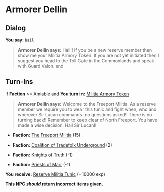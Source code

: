 # Armorer Dellin
## Dialog

**You say:** `hail`



>**Armorer Dellin says:** Hail!! If you be a new reserve member then show me your Militia Armory Token. If you are not yet initiated then I suggest you head to the Toll Gate in the Commonlands and speak with Guard Valon.
end

## Turn-Ins




if **Faction** >= Amiable and  **You turn in:** [Militia Armory Token](/item/12273)


>**Armorer Dellin says:** Welcome to the Freeport Militia. As a reserve member we require you to wear this tunic and fight when, who and wherever Sir Lucan commands, no questions asked!! There is no turning back!! Remember to keep clear of North Freeport. You have made a wise decision. Hail Sir Lucan!!


* __Faction:__ [The Freeport Militia](/faction/330) (15)


* __Faction:__ [Coalition of Tradefolk Underground](/faction/336) (2)


* __Faction:__ [Knights of Truth](/faction/281) (-1)


* __Faction:__ [Priests of Marr](/faction/362) (-1)


 **You receive:**  [Reserve Militia Tunic](/item/3097) (+10000 exp)

**This NPC *should* return incorrect items given.**
